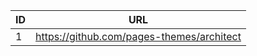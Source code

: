 | ID| URL  |
|--------|-----------|
| 1 | https://github.com/pages-themes/architect |                                                                                          